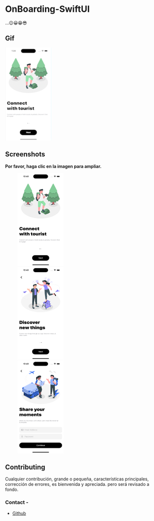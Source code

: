 # OnBoarding-SwiftUI
...😉😀😁😎

## Gif
<img src="https://github.com/antonyochavez/OnBoarding-SwiftUI/blob/main/Screenshots/Screens.gif" height="300" width="150">

## Screenshots
**Por favor, haga clic en la imagen para ampliar.**

<img src="https://github.com/antonyochavez/OnBoarding-SwiftUI/blob/main/Screenshots/Screenshot_1.png" height="300" width="150" hspace="40">
<br/>
<img src="https://github.com/antonyochavez/OnBoarding-SwiftUI/blob/main/Screenshots/Screenshot_2.png" height="300" width="150" hspace="40">
<br/>
<img src="https://github.com/antonyochavez/OnBoarding-SwiftUI/blob/main/Screenshots/Screenshot_3.png" height="300" width="150" hspace="40">

## Contributing

Cualquier contribución, grande o pequeña, características principales, corrección de errores, es bienvenida y apreciada.
pero será revisado a fondo.

### Contact -
- [Github](https://github.com/antonyochavez)


